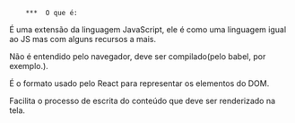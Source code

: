         ***  O que é:  

É uma extensão da linguagem JavaScript, ele é como uma linguagem igual ao JS mas com alguns recursos a mais.

Não é entendido pelo navegador, deve ser compilado(pelo babel, por exemplo.).

É o formato usado pelo React para representar os elementos do DOM.

Facilita o processo de escrita do conteúdo que deve ser renderizado na tela.